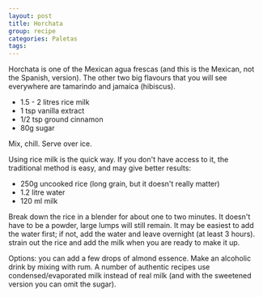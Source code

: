 ```yaml
---
layout: post
title: Horchata
group: recipe
categories: Paletas
tags: 
---
```


Horchata is one of the Mexican agua frescas (and this is the Mexican, not the Spanish, version).  The other two big flavours that you will see everywhere are tamarindo and jamaica (hibiscus).

- 1\.5 - 2 litres rice milk
- 1 tsp vanilla extract
- 1/2 tsp ground cinnamon
- 80g sugar

Mix, chill.  Serve over ice.

Using rice milk is the quick way.  If you don't have access to it, the traditional method is easy, and may give better results:

- 250g uncooked rice (long grain, but it doesn't really matter)
- 1\.2 litre water
- 120 ml milk

Break down the rice in a blender for about one to two minutes.  It doesn't have to be a powder, large lumps will still remain.  It may be easiest to add the water first; if not, add the water and leave overnight (at least 3 hours).  strain out the rice and add the milk when you are ready to make it up.

Options:  you can add a few drops of almond essence.  Make an alcoholic drink by mixing with rum.  A number of authentic recipes use condensed/evaporated milk instead of real milk (and with the sweetened version you can omit the sugar).